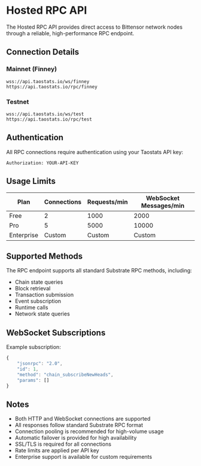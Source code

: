 # Hosted RPC API

The Hosted RPC API provides direct access to Bittensor network nodes through a reliable, high-performance RPC endpoint.

## Connection Details

### Mainnet (Finney)
```
wss://api.taostats.io/ws/finney
https://api.taostats.io/rpc/finney
```

### Testnet
```
wss://api.taostats.io/ws/test
https://api.taostats.io/rpc/test
```

## Authentication

All RPC connections require authentication using your Taostats API key:

```
Authorization: YOUR-API-KEY
```

## Usage Limits

| Plan | Connections | Requests/min | WebSocket Messages/min |
|------|-------------|--------------|----------------------|
| Free | 2 | 1000 | 2000 |
| Pro | 5 | 5000 | 10000 |
| Enterprise | Custom | Custom | Custom |

## Supported Methods

The RPC endpoint supports all standard Substrate RPC methods, including:

- Chain state queries
- Block retrieval
- Transaction submission
- Event subscription
- Runtime calls
- Network state queries

## WebSocket Subscriptions

Example subscription:
```javascript
{
    "jsonrpc": "2.0",
    "id": 1,
    "method": "chain_subscribeNewHeads",
    "params": []
}
```

## Notes

- Both HTTP and WebSocket connections are supported
- All responses follow standard Substrate RPC format
- Connection pooling is recommended for high-volume usage
- Automatic failover is provided for high availability
- SSL/TLS is required for all connections
- Rate limits are applied per API key
- Enterprise support is available for custom requirements 